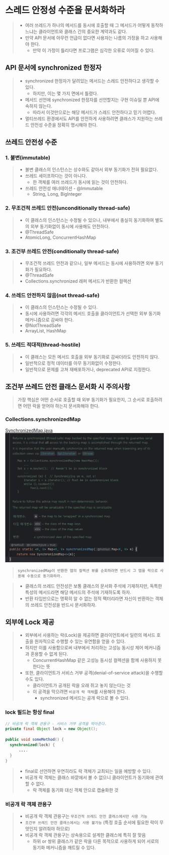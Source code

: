 # 스레드 안정성 수준을 문서화하라

> - 여러 쓰레드가 하나의 메서드를 동시에 호출할 때 그 메서드가 어떻게 동작하느냐는 클라이언트와 클래스 간의 중요한 계약과도 같다.
> - 만약 API 문서에 아무런 언급이 없다면 사용자는 나름의 가정을 하고 사용해야 한다.
>   - 만약 이 가정이 틀리다면 프로그램은 심각한 오류로 이어질 수 있다.

## API 문서에 synchronized 한정자
> - synchronized 한정자가 달려있는 메서드는 스레드 안전하다고 생각할 수 있다.
>   - 하지만, 이는 몇 가지 면에서 틀렸다.
> - 메서드 선언에 synchronized 한정자를 선언할지는 구현 이슈일 뿐 API에 속하지 않는다.
>   - 따라서 이것만으로는 해당 메서드가 스레드 안전하다고 믿기 어렵다.
> - 멀티쓰레드 환경에서도 API를 안전하게 사용하려면 클래스가 지원하는 쓰레드 안전성 수준을 정확히 명시해야 한다.

## 쓰레드 안전성 수준
### 1. 불변(immutable)
> - 불변 클래스의 인스턴스는 상수와도 같아서 외부 동기화가 전혀 필요없다.
> - 쓰레드 세이프하다는 것이 아니다.
>   - 한 객체를 여러 쓰레드가 동시에 읽는 것이 안전하다.
> - 쓰레드 안전성 애너테이션 - @Immutable
>   - String, Long, BigInteger

### 2. 무조건적 쓰레드 안전(unconditionally thread-safe)
> - 이 클래스의 인스턴스는 수정될 수 있으나, 내부에서 충실히 동기화하여 별도의 외부 동기화없이 동시에 사용해도 안전하다.
> - @ThreadSafe
> - AtomicLong, ConcurrentHashMap

### 3. 조건부 쓰레드 안전(conditionally thread-safe)
> - 무조건적 쓰레드 안전과 같으나, 일부 메서드는 동시에 사용하려면 외부 동기화가 필요하다.
> - @ThreadSafe
> - Collections.synchronized 래퍼 메서드가 반환한 컬렉션

### 4. 쓰레드 안전하지 않음(not thread-safe)
> - 이 클래스의 인스턴스는 수정될 수 있다.
> - 동시에 사용하려면 각각의 메서드 호출을 클라이언트가 선택한 외부 동기화 메커니즘으로 감싸야 한다.
> - @NotThreadSafe
> - ArrayList, HashMap

### 5. 쓰레드 적대적(thread-hostile)
> - 이 클래스는 모든 메서드 호출을 외부 동기화로 감싸더라도 안전하지 않다.
> - 일반적으로 정적 데이터를 아무 동기화없이 수정한다.
> - 일반적으로 문제를 고쳐 재배포하거나, deprecated API로 지정한다.

## 조건부 쓰레드 안전 클래스 문서화 시 주의사항
> 가장 핵심은 어떤 순서로 호출할 때 외부 동기화가 필요한지, 그 순서로 호출하려면 어떤 락을 얻어야 하는지 문서화해야 한다.

### Collections.synchronizedMap
[SynchronizedMap.java](SynchronizedMap.java)
![img.png](img.png)
> `synchronizedMap이 반환한 맵의 컬렉션 뷰를 순회하려면 반드시 그 맵을 락으로 사용해 수동으로 동기화하라.`

> - 클래스의 쓰레드 안전성은 보통 클래스의 문서화 주석에 기재하지만, 독특한 특성의 메서드라면 해당 메서드의 주석에 기재하도록 하자.
> - 반환 타입만으로는 명확히 알 수 없는 정적 팩터리라면 자신이 반환하는 객체의 쓰레드 안전성을 반드시 문서화하자.

## 외부에 Lock 제공
> - 외부에서 사용하는 락(Lock)을 제공하면 클라이언트에서 일련의 메서드 호출을 원자적으로 수행할 수 있는 유연함을 얻을 수 있다.
> - 하지만 이를 사용함으로써 내부에서 처리하는 고성능 동시성 제어 메커니즘과 혼용할 수 없게 된다.
>   - ConcurrentHashMap 같은 고성능 동시성 컬렉션을 함께 사용하지 못한다는 뜻
> - 또한, 클라이언트가 서비스 거부 공격(denial-of-service attack)을 수행할 수도 있다.
>   - 클라이언트가 공개된 락을 오래 쥐고 놓지 않는다는 것
>   - 이 공격을 막으려면 `비공개 락 객체`를 사용해야 한다.
>     - synchronized 메서드는 공개 락으로 볼 수 있다.

### lock 필드는 항상 final
```java
// 비공개 락 객체 관용구 - 서비스 거부 공격을 막아준다.
private final Object lock = new Object();

public void someMethod() {
  synchronized(lock) {
      ....
  }
}
```
> - final로 선언하면 우연히라도 락 객체가 교최되는 일을 예방할 수 있다.
> - 비공개 락 객체는 클래스 바깥에서 볼 수 없으니 클라이언트가 동기화에 관여할 수 없다.
>   - 락 객체를 동기화 대신 객체 안으로 캡슐화한 것

### 비공개 락 객체 관용구
> - 비공개 락 객체 관용구는 `무조건적 쓰레드 안전 클래스에서만 사용 가능`
> - `조건부 쓰레드 안전 클래스에서는 사용 불가능` (특정 호출 순서에 필요한 락이 무엇인지 알려줘야 하므로)
> - 비공개 락 객체 관용구는 상속용으로 설계한 클래스에 특히 잘 맞음
>   - 하위 or 쌍위 클래스가 같은 락을 다른 목적으로 사용하게 되어 서로의 동기화 메커니즘을 깨트릴 수 있다.